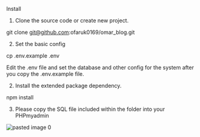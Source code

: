Install
1. Clone the source code or create new project.

git clone git@github.com:ofaruk0169/omar_blog.git

2. Set the basic config

cp .env.example .env

Edit the .env file and set the database and other config for the system after you copy the .env.example file.

2. Install the extended package dependency.

npm install

3. Please copy the SQL file included within the folder into your PHPmyadmin 

![pasted image 0](https://user-images.githubusercontent.com/47423327/84578701-b7122580-adbf-11ea-9347-12c0ef4f990b.png)


